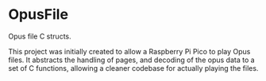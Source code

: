 # OpusFile

Opus file C structs.

This project was initially created to allow a Raspberry Pi Pico to play Opus files.
It abstracts the handling of pages, and decoding of the opus data to a set of
C functions, allowing a cleaner codebase for actually playing the files.
